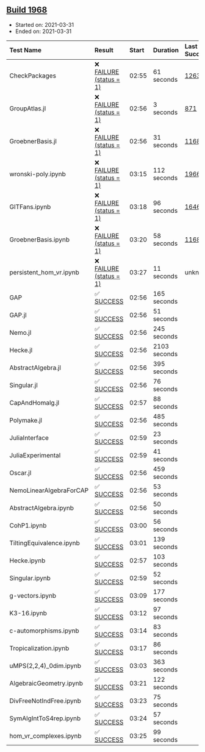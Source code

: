 ## [Build 1968](https://oscarci.mathematik.uni-kl.de/job/oscar-stable/1968/)

* Started on: 2021-03-31
* Ended on: 2021-03-31

| Test Name    | Result | Start | Duration | Last Success | First Failure |
|:-------------|:-------|:------|:---------|:-------------|:--------------|
| CheckPackages | ❌ [FAILURE (status = 1)](https://oscarci.mathematik.uni-kl.de/job/oscar-stable/1968/artifact/logs/build-1968/CheckPackages.log) | 02:55 | 61 seconds | [1263](https://oscarci.mathematik.uni-kl.de/job/oscar-stable/1263/) | [1264](https://oscarci.mathematik.uni-kl.de/job/oscar-stable/1264/) |
| GroupAtlas.jl | ❌ [FAILURE (status = 1)](https://oscarci.mathematik.uni-kl.de/job/oscar-stable/1968/artifact/logs/build-1968/GroupAtlas.jl.log) | 02:56 | 3 seconds | [871](https://oscarci.mathematik.uni-kl.de/job/oscar-stable/871/) | [872](https://oscarci.mathematik.uni-kl.de/job/oscar-stable/872/) |
| GroebnerBasis.jl | ❌ [FAILURE (status = 1)](https://oscarci.mathematik.uni-kl.de/job/oscar-stable/1968/artifact/logs/build-1968/GroebnerBasis.jl.log) | 02:56 | 31 seconds | [1168](https://oscarci.mathematik.uni-kl.de/job/oscar-stable/1168/) | [1169](https://oscarci.mathematik.uni-kl.de/job/oscar-stable/1169/) |
| wronski-poly.ipynb | ❌ [FAILURE (status = 1)](https://oscarci.mathematik.uni-kl.de/job/oscar-stable/1968/artifact/logs/build-1968/wronski-poly.ipynb.log) | 03:15 | 112 seconds | [1966](https://oscarci.mathematik.uni-kl.de/job/oscar-stable/1966/) | [1967](https://oscarci.mathematik.uni-kl.de/job/oscar-stable/1967/) |
| GITFans.ipynb | ❌ [FAILURE (status = 1)](https://oscarci.mathematik.uni-kl.de/job/oscar-stable/1968/artifact/logs/build-1968/GITFans.ipynb.log) | 03:18 | 96 seconds | [1646](https://oscarci.mathematik.uni-kl.de/job/oscar-stable/1646/) | [1647](https://oscarci.mathematik.uni-kl.de/job/oscar-stable/1647/) |
| GroebnerBasis.ipynb | ❌ [FAILURE (status = 1)](https://oscarci.mathematik.uni-kl.de/job/oscar-stable/1968/artifact/logs/build-1968/GroebnerBasis.ipynb.log) | 03:20 | 58 seconds | [1168](https://oscarci.mathematik.uni-kl.de/job/oscar-stable/1168/) | [1169](https://oscarci.mathematik.uni-kl.de/job/oscar-stable/1169/) |
| persistent_hom_vr.ipynb | ❌ [FAILURE (status = 1)](https://oscarci.mathematik.uni-kl.de/job/oscar-stable/1968/artifact/logs/build-1968/persistent_hom_vr.ipynb.log) | 03:27 | 11 seconds | unknown | unknown |
| GAP | ✅ [SUCCESS](https://oscarci.mathematik.uni-kl.de/job/oscar-stable/1968/artifact/logs/build-1968/GAP.log) | 02:56 | 165 seconds |  |  |
| GAP.jl | ✅ [SUCCESS](https://oscarci.mathematik.uni-kl.de/job/oscar-stable/1968/artifact/logs/build-1968/GAP.jl.log) | 02:56 | 51 seconds |  |  |
| Nemo.jl | ✅ [SUCCESS](https://oscarci.mathematik.uni-kl.de/job/oscar-stable/1968/artifact/logs/build-1968/Nemo.jl.log) | 02:56 | 245 seconds |  |  |
| Hecke.jl | ✅ [SUCCESS](https://oscarci.mathematik.uni-kl.de/job/oscar-stable/1968/artifact/logs/build-1968/Hecke.jl.log) | 02:56 | 2103 seconds |  |  |
| AbstractAlgebra.jl | ✅ [SUCCESS](https://oscarci.mathematik.uni-kl.de/job/oscar-stable/1968/artifact/logs/build-1968/AbstractAlgebra.jl.log) | 02:56 | 395 seconds |  |  |
| Singular.jl | ✅ [SUCCESS](https://oscarci.mathematik.uni-kl.de/job/oscar-stable/1968/artifact/logs/build-1968/Singular.jl.log) | 02:56 | 76 seconds |  |  |
| CapAndHomalg.jl | ✅ [SUCCESS](https://oscarci.mathematik.uni-kl.de/job/oscar-stable/1968/artifact/logs/build-1968/CapAndHomalg.jl.log) | 02:57 | 88 seconds |  |  |
| Polymake.jl | ✅ [SUCCESS](https://oscarci.mathematik.uni-kl.de/job/oscar-stable/1968/artifact/logs/build-1968/Polymake.jl.log) | 02:56 | 485 seconds |  |  |
| JuliaInterface | ✅ [SUCCESS](https://oscarci.mathematik.uni-kl.de/job/oscar-stable/1968/artifact/logs/build-1968/JuliaInterface.log) | 02:59 | 23 seconds |  |  |
| JuliaExperimental | ✅ [SUCCESS](https://oscarci.mathematik.uni-kl.de/job/oscar-stable/1968/artifact/logs/build-1968/JuliaExperimental.log) | 02:59 | 41 seconds |  |  |
| Oscar.jl | ✅ [SUCCESS](https://oscarci.mathematik.uni-kl.de/job/oscar-stable/1968/artifact/logs/build-1968/Oscar.jl.log) | 02:56 | 459 seconds |  |  |
| NemoLinearAlgebraForCAP | ✅ [SUCCESS](https://oscarci.mathematik.uni-kl.de/job/oscar-stable/1968/artifact/logs/build-1968/NemoLinearAlgebraForCAP.log) | 02:56 | 53 seconds |  |  |
| AbstractAlgebra.ipynb | ✅ [SUCCESS](https://oscarci.mathematik.uni-kl.de/job/oscar-stable/1968/artifact/logs/build-1968/AbstractAlgebra.ipynb.log) | 02:56 | 50 seconds |  |  |
| CohP1.ipynb | ✅ [SUCCESS](https://oscarci.mathematik.uni-kl.de/job/oscar-stable/1968/artifact/logs/build-1968/CohP1.ipynb.log) | 03:00 | 56 seconds |  |  |
| TiltingEquivalence.ipynb | ✅ [SUCCESS](https://oscarci.mathematik.uni-kl.de/job/oscar-stable/1968/artifact/logs/build-1968/TiltingEquivalence.ipynb.log) | 03:01 | 139 seconds |  |  |
| Hecke.ipynb | ✅ [SUCCESS](https://oscarci.mathematik.uni-kl.de/job/oscar-stable/1968/artifact/logs/build-1968/Hecke.ipynb.log) | 02:57 | 103 seconds |  |  |
| Singular.ipynb | ✅ [SUCCESS](https://oscarci.mathematik.uni-kl.de/job/oscar-stable/1968/artifact/logs/build-1968/Singular.ipynb.log) | 02:59 | 52 seconds |  |  |
| g-vectors.ipynb | ✅ [SUCCESS](https://oscarci.mathematik.uni-kl.de/job/oscar-stable/1968/artifact/logs/build-1968/g-vectors.ipynb.log) | 03:09 | 177 seconds |  |  |
| K3-16.ipynb | ✅ [SUCCESS](https://oscarci.mathematik.uni-kl.de/job/oscar-stable/1968/artifact/logs/build-1968/K3-16.ipynb.log) | 03:12 | 97 seconds |  |  |
| c-automorphisms.ipynb | ✅ [SUCCESS](https://oscarci.mathematik.uni-kl.de/job/oscar-stable/1968/artifact/logs/build-1968/c-automorphisms.ipynb.log) | 03:14 | 83 seconds |  |  |
| Tropicalization.ipynb | ✅ [SUCCESS](https://oscarci.mathematik.uni-kl.de/job/oscar-stable/1968/artifact/logs/build-1968/Tropicalization.ipynb.log) | 03:17 | 86 seconds |  |  |
| uMPS(2,2,4)_0dim.ipynb | ✅ [SUCCESS](https://oscarci.mathematik.uni-kl.de/job/oscar-stable/1968/artifact/logs/build-1968/uMPS-2-2-4-_0dim.ipynb.log) | 03:03 | 363 seconds |  |  |
| AlgebraicGeometry.ipynb | ✅ [SUCCESS](https://oscarci.mathematik.uni-kl.de/job/oscar-stable/1968/artifact/logs/build-1968/AlgebraicGeometry.ipynb.log) | 03:21 | 122 seconds |  |  |
| DivFreeNotIndFree.ipynb | ✅ [SUCCESS](https://oscarci.mathematik.uni-kl.de/job/oscar-stable/1968/artifact/logs/build-1968/DivFreeNotIndFree.ipynb.log) | 03:23 | 75 seconds |  |  |
| SymAlgIntToS4rep.ipynb | ✅ [SUCCESS](https://oscarci.mathematik.uni-kl.de/job/oscar-stable/1968/artifact/logs/build-1968/SymAlgIntToS4rep.ipynb.log) | 03:24 | 57 seconds |  |  |
| hom_vr_complexes.ipynb | ✅ [SUCCESS](https://oscarci.mathematik.uni-kl.de/job/oscar-stable/1968/artifact/logs/build-1968/hom_vr_complexes.ipynb.log) | 03:25 | 99 seconds |  |  |
